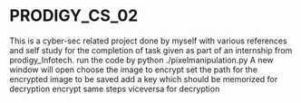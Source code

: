 # PRODIGY_CS_02
This is a cyber-sec related project done by myself with various references and self study for  the completion of task given as part of an internship from prodigy_Infotech.
run the code by python ./pixelmanipulation.py
A new window will open choose the image to encrypt set the path for the encrypted image to be saved 
add a key which should be memorized for decryption
encrypt
same steps viceversa for decryption
